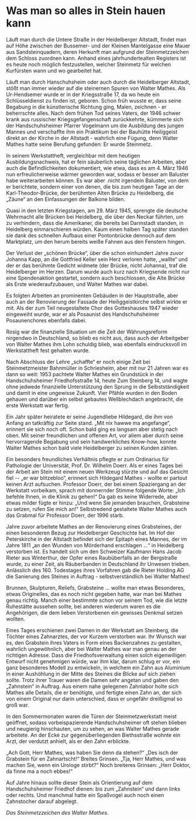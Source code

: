 # Was man so alles in Stein hauen kann

Läuft man durch die Untere Straße in der Heidelberger Altstadt, findet man auf Höhe zwischen der Bussemer- und der Kleinen Mantelgasse eine Mauer aus Sandsteinquadern, deren
Herkunft man aufgrund der Steinmetzzeichen dem Schloss zuordnen kann. Anhand eines jahrhundertealten Registers ist es heute noch möglich festzustellen, welcher Steinmetz für welchen Kurfürsten wann und wo gearbeitet hat.

Läuft man durch Hanschuhsheim oder auch durch die Heidelberger Altstadt, stößt man immer wieder auf die steinernen Spuren von Walter Mathes. Als Ur-Hendsemer wurde er in der Kriegsstraße 17, da wo heute ein Schlüsseldienst zu finden ist, geboren. Schon früh wusste er, dass seine Begabung in die künstlerische Richtung ging, Malen, zeichnen - er beherrschte
alles. Nach dem frühen Tod seines Vaters, der 1946 schwer krank aus russischer Kriegsgefangenschaft zurückkehrte, kümmerte sich der Handschuhsheimer Pfarrer Vogelmann um die Ausbildung des jungen Mannes und verschaffte ihm ein Praktikum bei der Bauhütte Heiliggeist direkt an der Kirche in der Altstadt - wahrlich eine Fügung, denn Walter Mathes hatte seine Berufung gefunden: Er wurde Steinmetz.

In seinem Werkstattheft, vergleichbar mit dem heutigen Ausbildungsnachweis, hat er fein säuberlich seine täglichen Arbeiten, aber auch die Befindlichkeiten dokumentiert, wie etwa, dass es am 4. März 1946 nun erfreulicherweise wärmer geworden war, sodass er besser am Baluster habe weiterarbeiten können. Es war aber .nicht irgendein Baluster, von dem er berichtete, sondern einer von denen, die bis zum heutigen Tage an der Karl-Theodor-Brücke, der berühmten Alten Brücke zu Heidelberg, die „Zäune“ an den Einfassungen der Balkone bilden.

Quasi in den letzten Kriegstagen, am 29. März 1945, sprengte die deutsche Wehrmacht alle Brücken bei Heidelberg, die über den Neckar führten, um zu verhindern, dass die Amerikaner, die bereits bei Darmstadt standen, in Heidelberg einmarschieren würden. Kaum einen halben Tag später standen sie dank des schnellen Aufbaus einer Pontonbrücke dennoch auf dem Marktplatz, um den herum bereits weiße Fahnen aus den Fenstern hingen.

Der Verlust der „schönen Brücke“, über die schon einhundert Jahre zuvor Johanna Kapp, an die Gottfried Keller sein Herz verloren hatte, „wallte“ und der er das berühmte Gedicht
widmete (der Brücke, nicht Johanna), traf die Heidelberger im Herzen. Darum wurde auch kurz nach Kriegsende nicht nur eine Spendenaktion gestartet, sondern auch beschlossen, die Alte Brücke als Erste wiederaufzubauen, und Walter Mathes war dabei.

Es folgten Arbeiten an prominenten Gebäuden in der Hauptstraße, aber auch an der Renovierung der Fassade der Heiliggeistkirche selbst wirkte er mit. Als der zum Teil neugestaltete Chor des Gotteshauses 1947 wieder eingeweiht wurde, war er als Posaunist des Handschuhsheimer Posaunenchores ebenfalls dabei.

Rosig war die finanzielle Situation um die Zeit der Währungsreform nirgendwo in Deutschland, so blieb es nicht aus, dass auch der Arbeitgeber von Walter Mathes ihm Lohn schuldig
blieb, was ebenfalls eindrucksvoll im Werkstattheft fest gehalten wurde. 

Nach Abschluss der Lehre „schaffte“ er noch einige Zeit bei Steinmetzmeister Bahnmüller in Schriesheim, aber mit nur 21 Jahren war es dann so weit: 1953 pachtete Walter Mathes ein Grundstück in der Handschuhsheimer Friedhofsstraße 14, heute Zum Steinberg 14, und wagte ohne jedwede finanzielle Unterstützung den Sprung in die Selbstständigkeit und damit in eine ungewisse Zukunft. Vier Pfähle wurden in den Boden gehauen und darüber ein selbst gebautes Wellblechdach angebracht, die erste Werkstatt war fertig.

Ein Jahr später heiratete er seine Jugendliebe Hildegard, die ihm von Anfang an tatkräftig zur Seite stand. „Mit nix hawwe ma angefange“, erinnert sie sich noch oft. Schon bald ging es langsam aber stetig nach oben. Mit seiner freundlichen und offenen Art, vor allem aber durch seine hervorragende Begabung und sein handwerkliches Know-how, konnte Walter Mathes schon bald viele Heidelberger zu seinen Kunden zählen.

Ein besonders freundliches Verhältnis pflegte er zum Ordinarius für Pathologie der Universität, Prof. Dr. Wilhelm Doerr. Als er eines Tages bei der Arbeit am Stein mit einem neuen Werkzeug stürzte und auf das Gesicht fiel -- „er war blitzebloo“, erinnert sich Hildegard Mathes - wollte er partout keinen Arzt aufsuchen. Professor Doerr, der bei einem Spaziergang an der Werkstatt vorbeikam, sprach mit donnernder Stimme folgende Worte: „Ich befehle Ihnen, in die Klinik zu gehen!“ Da gab es keine Widerrede, aber etwas milder fügte er hinzu: „Und wenn Sie jemanden brauchen, Grabsteine zu setzen, rufen Sie mich an!“ Selbstredend gestaltete Walter Mathes auch das Grabmal für Professor Doerr, der 1996 starb.

Jahre zuvor arbeitete Mathes an der Renovierung eines Grabsteines, der einen besonderen Bezug zur Heidelberger Geschichte hat. Im Hof der Peterskirche in der Altstadt befindet sich der Epitaph eines Mannes, der im Jahre 1811 „an den Wunden von Mörderhand erschlagen ...“ in Heidelberg verstorben ist. Es handelt sich um den Schweizer Kaufmann Hans Jacob Rieter aus Winterthur, der Opfer eines Raubüberfalls an der Bergstraße wurde, zu einer Zeit, als Räuberbanden in Deutschland ihr Unwesen trieben. Anlässlich des 160. Todestages ihres Vorfahren gab die Rieter Holding AG die Sanierung des Steines in Auftrag - selbstverständlich bei Walter Mathes!

Brunnen, Skulpturen, Reliefs, Grabsteine ... wollte man etwas Besonderes, etwas Originelles, das es noch nicht gegeben hatte, war man bei Mathes genau richtig. Manch einer bestimmte schon vor seinem Tod, wie die letzte Ruhestätte aussehen sollte, bei anderen wiederum waren es die Angehörigen, die dem lieben Verstorbenen ein gewisses Denkmal setzen wollten.

Eines Tages erschienen zwei Damen in der Werkstatt am Steinberg, die Töchter eines Zahnarztes, der vor Kurzem verstorben war. Ihr Wunsch war es, den Grabstein ihres Vaters in Form eines Backenzahnes zu gestalten, wahrlich ungewöhnlich, aber bei Walter Mathes war man genau an der richtigen Adresse. Dass die Friedhofsverwaltung einen solch eigenwilligen Entwurf nicht genehmigen würde, war ihm klar, darum schlug er vor, ein ganz besonderes Modell zu entwickeln, in welchem ein Zahn aus Aluminium in einer Aushöhlung in der Mitte des Steines die Blicke auf sich ziehen sollte. Trotz ihrer Trauer waren die Damen sehr angetan und gaben den „Zahnstein“ in Auftrag. Aus einem nahe gelegenen Zahnlabor holte sich Mathes alle Details, die er benötigte, und fertigte einen Zahn an, der sich von einem Original nur darin unterschied, dass er ungefähr dreißigmal so groß war.

In den Sommermonaten waren die Türen der Steinmetzwerkstatt meist geöffnet, sodass vorbeispazierende Handschuhsheimer oft stehen blieben und neugierig hinschauten, um zu sehen, an was Walter Mathes gerade arbeitete. An der Ecke zur gegenüberliegenden Biethsstraße wohnte ein Arzt, der verdutzt anhielt, als er den Zahn erblickte.

„Ach Gott, Herr Mathes, was haben Sie denn da stehen?“ 
„Des isch der Grabstein für en Zahnartscht!“
Breites Grinsen. „Tja, Herr Mathes, und was machen Sie,
wenn ein Urologe stirbt?“
Noch breiteres Grinsen: „Herr Doktor, da finne ma a noch ebbes!“

Auf Jahre hinaus sollte dieser Stein als Orientierung auf dem Handschuhsheimer Friedhof dienen: bis zum „Zahnstein“ und dann links oder rechts. Und manchmal hatte ein Spaßvogel auch noch einen Zahnstocher darauf abgelegt. 

*Das Steinmetzzeichen des Walter Mathes.*